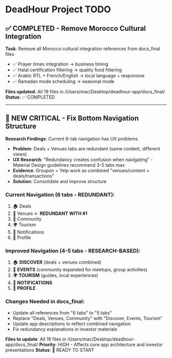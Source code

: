 # DeadHour Project TODO

## ✅ COMPLETED - Remove Morocco Cultural Integration

**Task**: Remove all Morocco cultural integration references from docs_final files
- ✅ Prayer times integration → business timing
- ✅ Halal certification filtering → quality food filtering
- ✅ Arabic RTL + French/English → local language + responsive
- ✅ Ramadan mode scheduling → seasonal mode

**Files updated**: All 19 files in /Users/mac/Desktop/deadhour-app/docs_final/
**Status**: ✅ COMPLETED

---

## 🚨 NEW CRITICAL - Fix Bottom Navigation Structure

**Research Findings**: Current 6-tab navigation has UX problems
- **Problem**: Deals + Venues tabs are redundant (same content, different views)
- **UX Research**: "Redundancy creates confusion when navigating" - Material Design guidelines recommend 3-5 tabs max
- **Evidence**: Groupon + Yelp work as combined "venues/content + deals/transactions"
- **Solution**: Consolidate and improve structure

### **Current Navigation (6 tabs - REDUNDANT):**
1. 🏠 Deals 
2. 📍 Venues ← **REDUNDANT WITH #1**
3. 💬 Community
4. 🌍 Tourism  
5. 🔔 Notifications
6. 👤 Profile

### **Improved Navigation (4-5 tabs - RESEARCH-BASED):**
1. 🏠 **DISCOVER** (deals + venues combined)
2. 📅 **EVENTS** (community expanded for meetups, group activities)
3. 🌍 **TOURISM** (guides, local experiences)
4. 🔔 **NOTIFICATIONS** 
5. 👤 **PROFILE**

### **Changes Needed in docs_final:**
- Update all references from "6 tabs" to "5 tabs"
- Replace "Deals, Venues, Community" with "Discover, Events, Tourism"
- Update app descriptions to reflect combined navigation
- Fix redundancy explanations in investor materials

**Files to update**: All 19 files in /Users/mac/Desktop/deadhour-app/docs_final/
**Priority**: HIGH - Affects core app architecture and investor presentations
**Status**: 🔄 READY TO START